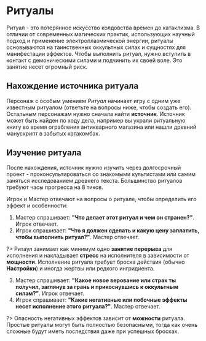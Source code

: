 # Ритуалы

Ритуал - это потерянное искусство колдовства времен до катаклизма. В отличии от современных магических практик, использующих научный подход и применение электроплазмической энергии, ритуалы основываются на таинственных оккультных силах и сущностях для манифестации эффектов. Чтобы выполнить ритуал, нужно вступить в контакт с демоническими силами и подчинить их своей воле. Это занятие несет огромный риск.

## Нахождение источника ритуала

Персонаж с особым умением _Ритуал_ начинает игру с одним уже известным ритуалом (ответьте на вопросы ниже, чтобы создать его). Остальным персонажам нужно сначала найти **источник**. Источник может быть найден по ходу дела, например вы украли ритуальную книгу во время ограбления антикварного магазина или нашли древний манускрипт в забытых катакомбах.

## Изучение ритуала

После нахождения, источник нужно изучить через долгосрочный проект - проконсультироваться со знакомыми культистами или самим заняться исследованием древнего текста. Большинство ритуалов требуют часы прогресса на 8 тиков.

Игрок и Мастер отвечают на вопросы о ритуале, чтобы определить его эффект и особенности:

1. Мастер спрашивает: **"Что делает этот ритуал и чем он странен?"**. Игрок отвечает.
2. Игрок спрашивает: **"Что я должен сделать и какую цену заплатить, чтобы выполнить ритуал?"**. Мастер отвечает.

?> Ритаул занимает как минимум одно **занятие перерыва** для исполнения и накладывает **стресс** на исполнителя в зависимости от **мощности**. Исполнение ритуала требует броска действия (обычно **Настройки**) и иногда жертвы или редкого ингридиента.

3. Мастер спрашивает: **"Какое новое верование или страх ты получил, заглянув за грань и прикоснувшись к оккультным силам?"**. Игрок отвечает.
4. Игрок спрашивает: **"Какие негативные или побочные эффекты несет исполнение этого ритуала?"**. Мастер отвечает.

?> Опасность негативных эффектов зависит от **можности** ритуала. Простые ритуалы могут быть полностью безопасными, тогда как очень сложные будут иметь последствия даже при успешных бросках.
